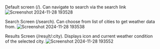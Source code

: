 Default screen (/). Can navigate to search via the search link
![Screenshot 2024-11-28 193528](https://github.com/user-attachments/assets/2a34d685-65c1-4047-87aa-c59d5aa41519)

Search Screen (/search). Can choose from list of cities to get weather data from.
![Screenshot 2024-11-28 193538](https://github.com/user-attachments/assets/3ff8c50a-dfdd-4a41-a6f2-341b72c6c55d)

Results Screen (/result/:city). Displays icon and current weather condition of the selected city.
![Screenshot 2024-11-28 193552](https://github.com/user-attachments/assets/f3bf1edd-0c30-47b2-9ea2-eecbe1a76184)
